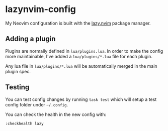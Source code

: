 # lazynvim-config

My Neovim configuration is built with the [lazy.nvim](https://lazy.folke.io/) package manager.

## Adding a plugin

Plugins are normally defined in `lua/plugins.lua`. In order to make the config
more maintainable, I've added a `lua/plugins/*.lua` file for each plugin.

Any lua file in `lua/plugins/*.lua` will be automatically merged in the main
plugin spec.

## Testing

You can test config changes by running `task test` which will setup a test config folder under `~/.config`.

You can check the health in the new config with:

```vim
:checkhealth lazy
```

